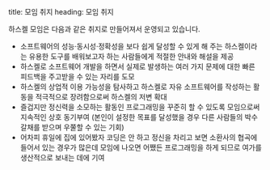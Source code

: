 title: 모임 취지
heading: 모임 취지

하스켈 모임은 다음과 같은 취지로 만들어져서 운영되고 있습니다.

- 소프트웨어의 성능·동시성·정확성을 보다 쉽게 달성할 수 있게 해 주는 하스켈이라는 유용한 도구를 배워보고자 하는 사람들에게 적절한 안내와 해설을 제공
- 하스켈로 소프트웨어 개발을 하면서 실제로 발생하는 여러 가지 문제에 대한 빠른 피드백을 주고받을 수 있는 자리를 도모
- 하스켈의 상업적 이용 가능성을 탐사하고 하스켈로 자유 소프트웨어를 작성하는 활동을 적극적으로 장려함으로써 하스켈의 저변 확대
- 즐겁지만 정신력을 소모하는 활동인 프로그래밍을 꾸준히 할 수 있도록 모임으로써 지속적인 상호 동기부여 (본인이 설정한 목표를 달성했을 경우 다른 사람들의 박수갈채를 받으며 우쭐할 수 있는 기회)
- 어차피 휴일에 집에 있어봤자 코딩은 안 하고 정신을 차리고 보면 소환사의 협곡에 들어서 있는 경우가 많은데 모임에 나오면 어쨌든 프로그래밍을 하게 되므로 여가를 생산적으로 보내는 데에 기여
